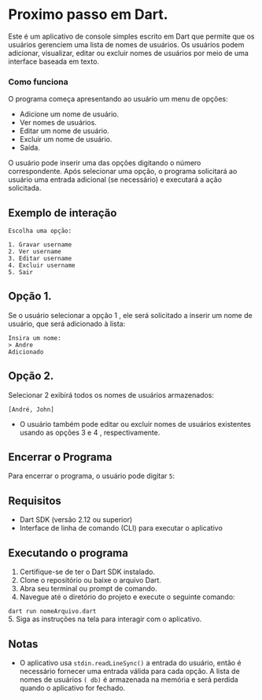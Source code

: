 # Proximo passo em Dart.

Este é um aplicativo de console simples escrito em Dart que permite que os usuários gerenciem uma lista de nomes de usuários. 
Os usuários podem adicionar, visualizar, editar ou excluir nomes de usuários por meio de uma interface baseada em texto.

### Como funciona
O programa começa apresentando ao usuário um menu de opções:

* Adicione um nome de usuário. <br> 
* Ver nomes de usuários. <br>
*  Editar um nome de usuário. <br>
*  Excluir um nome de usuário. <br>
*  Saída. <br>

O usuário pode inserir uma das opções digitando o número correspondente. Após selecionar uma opção, o programa solicitará ao usuário uma entrada adicional (se necessário) e executará a ação solicitada.

## Exemplo de interação
```
Escolha uma opção:

1. Gravar username
2. Ver username
3. Editar username
4. Excluir username
5. Sair
```
## Opção 1.
Se o usuário selecionar a opção 1 , ele será solicitado a inserir um nome de usuário, que será adicionado à lista:
```
Insira um nome:
> Andre
Adicionado
```

## Opção 2.
Selecionar 2 exibirá todos os nomes de usuários armazenados:
```
[André, John]
```
* O usuário também pode editar ou excluir nomes de usuários existentes usando as opções 3 e 4 , respectivamente.

## Encerrar o Programa
Para encerrar o programa, o usuário pode digitar ```5```:

## Requisitos
* Dart SDK (versão 2.12 ou superior)
* Interface de linha de comando (CLI) para executar o aplicativo

## Executando o programa
1. Certifique-se de ter o Dart SDK instalado.
2. Clone o repositório ou baixe o arquivo Dart.
3. Abra seu terminal ou prompt de comando.
4. Navegue até o diretório do projeto e execute o seguinte comando:

```dart run nomeArquivo.dart``` <br>
5. Siga as instruções na tela para interagir com o aplicativo.

## Notas
* O aplicativo usa ```stdin.readLineSync()``` a entrada do usuário, então é necessário fornecer uma entrada válida para cada opção.
A lista de nomes de usuários ```( db)``` é armazenada na memória e será perdida quando o aplicativo for fechado.
